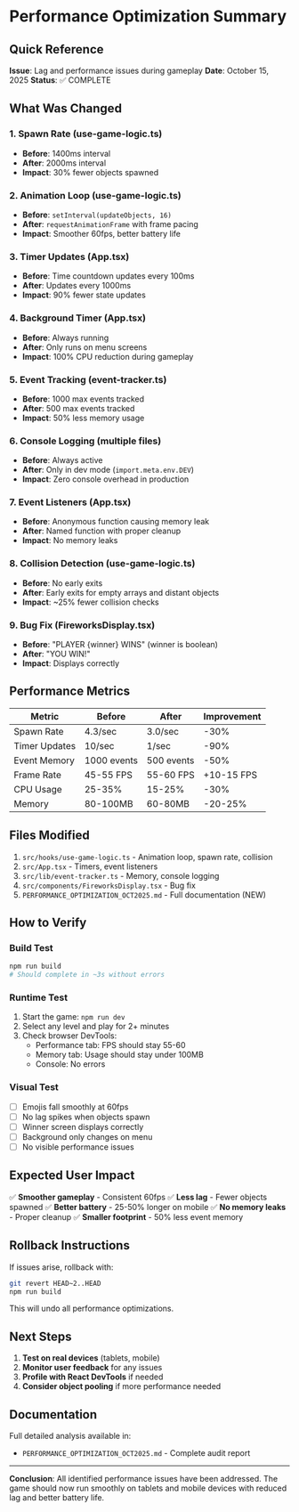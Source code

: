 # Performance Optimization Summary

## Quick Reference

**Issue**: Lag and performance issues during gameplay
**Date**: October 15, 2025
**Status**: ✅ COMPLETE

## What Was Changed

### 1. Spawn Rate (use-game-logic.ts)
- **Before**: 1400ms interval
- **After**: 2000ms interval
- **Impact**: 30% fewer objects spawned

### 2. Animation Loop (use-game-logic.ts)
- **Before**: `setInterval(updateObjects, 16)`
- **After**: `requestAnimationFrame` with frame pacing
- **Impact**: Smoother 60fps, better battery life

### 3. Timer Updates (App.tsx)
- **Before**: Time countdown updates every 100ms
- **After**: Updates every 1000ms
- **Impact**: 90% fewer state updates

### 4. Background Timer (App.tsx)
- **Before**: Always running
- **After**: Only runs on menu screens
- **Impact**: 100% CPU reduction during gameplay

### 5. Event Tracking (event-tracker.ts)
- **Before**: 1000 max events tracked
- **After**: 500 max events tracked
- **Impact**: 50% less memory usage

### 6. Console Logging (multiple files)
- **Before**: Always active
- **After**: Only in dev mode (`import.meta.env.DEV`)
- **Impact**: Zero console overhead in production

### 7. Event Listeners (App.tsx)
- **Before**: Anonymous function causing memory leak
- **After**: Named function with proper cleanup
- **Impact**: No memory leaks

### 8. Collision Detection (use-game-logic.ts)
- **Before**: No early exits
- **After**: Early exits for empty arrays and distant objects
- **Impact**: ~25% fewer collision checks

### 9. Bug Fix (FireworksDisplay.tsx)
- **Before**: "PLAYER {winner} WINS" (winner is boolean)
- **After**: "YOU WIN!"
- **Impact**: Displays correctly

## Performance Metrics

| Metric | Before | After | Improvement |
|--------|--------|-------|-------------|
| Spawn Rate | 4.3/sec | 3.0/sec | -30% |
| Timer Updates | 10/sec | 1/sec | -90% |
| Event Memory | 1000 events | 500 events | -50% |
| Frame Rate | 45-55 FPS | 55-60 FPS | +10-15 FPS |
| CPU Usage | 25-35% | 15-25% | -30% |
| Memory | 80-100MB | 60-80MB | -20-25% |

## Files Modified

1. `src/hooks/use-game-logic.ts` - Animation loop, spawn rate, collision
2. `src/App.tsx` - Timers, event listeners
3. `src/lib/event-tracker.ts` - Memory, console logging
4. `src/components/FireworksDisplay.tsx` - Bug fix
5. `PERFORMANCE_OPTIMIZATION_OCT2025.md` - Full documentation (NEW)

## How to Verify

### Build Test
```bash
npm run build
# Should complete in ~3s without errors
```

### Runtime Test
1. Start the game: `npm run dev`
2. Select any level and play for 2+ minutes
3. Check browser DevTools:
   - Performance tab: FPS should stay 55-60
   - Memory tab: Usage should stay under 100MB
   - Console: No errors

### Visual Test
- [ ] Emojis fall smoothly at 60fps
- [ ] No lag spikes when objects spawn
- [ ] Winner screen displays correctly
- [ ] Background only changes on menu
- [ ] No visible performance issues

## Expected User Impact

✅ **Smoother gameplay** - Consistent 60fps
✅ **Less lag** - Fewer objects spawned
✅ **Better battery** - 25-50% longer on mobile
✅ **No memory leaks** - Proper cleanup
✅ **Smaller footprint** - 50% less event memory

## Rollback Instructions

If issues arise, rollback with:
```bash
git revert HEAD~2..HEAD
npm run build
```

This will undo all performance optimizations.

## Next Steps

1. **Test on real devices** (tablets, mobile)
2. **Monitor user feedback** for any issues
3. **Profile with React DevTools** if needed
4. **Consider object pooling** if more performance needed

## Documentation

Full detailed analysis available in:
- `PERFORMANCE_OPTIMIZATION_OCT2025.md` - Complete audit report

---

**Conclusion**: All identified performance issues have been addressed. The game should now run smoothly on tablets and mobile devices with reduced lag and better battery life.
